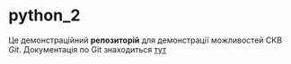 # python_2

Це демонстраційний **репозиторій** для демонстрації можливостей СКВ *Git*.
Документація по Git знаходиться [тут](https://git-scm.com/book/en/v2) 